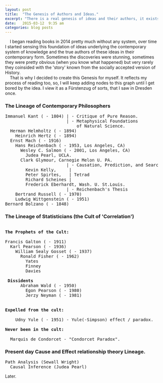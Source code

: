 ```yaml
---
layout: post
title:  "The Genesis of Authors and Ideas."
excerpt: "There is a real genesis of ideas and their authors, it exists. It is well hidden, that is true, but finally you can figure it out yourself (for yourself) in this age of instantly accessible information."
date:   2015-03-12  9:35 am
categories: blog posts
---
```

&nbsp;&nbsp;&nbsp;&nbsp;I began reading books in 2014 pretty much without any system, over time I started sensing this foundation of ideas underlying the contemporary system of knowledge and the true authors of these ideas in their contemporary form. Sometimes the discoveries were stunning, sometimes they were pretty obvious (when you know what happened) but very rarely they coinsided with the 'story' known from the socially accepted version of History.<br>
&nbsp;&nbsp;&nbsp;&nbsp;That is why I decided to create this Genesis for myself. It reflects my process of reading too, so, I will keep adding nodes to this graph until I get bored by the idea. I view it as a Fürstenzug of sorts, that I saw in Dresden once.<br>
### The Lineage of Contemporary Philosophers
<pre>
Immanuel Kant ( - 1804) | - Critique of Pure Reason.
                        | - Metaphysical Foundations
                            of Natural Science.
  Herman Helmholtz ( - 1894)
    Heinrich Hertz ( - 1894)
  Ernst Mach ( - 1916)
    Hans Reichenbach ( - 1953, Los Angeles, CA)
      Wesley C. Salmon ( - 2001, Los Angeles, CA)
        Judea Pearl, UCLA.
      Clark Glymour, Carnegie Melon U. PA.
                        | - Causation, Prediction, and Search
        Kevin Kelly,     |
        Peter Spirtes,   | Tetrad
        Richard Scheines |
        Frederick Eberhardt, Wash. U. St.Louis.
                        | - Reichenbach's Thesis
    Bertrand Russell ( - 1970)
    Ludwig Wittgenstein ( - 1951)
Bernard Bolzano ( - 1848)
</pre>
### The Lineage of Statisticians (the Cult of 'Correlation')
<pre>

<b>The Prophets of the Cult:</b>

Francis Galton ( - 1911)
  Karl Pearson ( - 1936)
    William Sealy Gosset ( - 1937)
      Ronald Fisher ( - 1962)
        Yates
        Finney
        Davies
      
<b> Dissidents</b>    
      Abraham Wald ( - 1950)
        Egon Pearson ( - 1980)
        Jerzy Neyman ( - 1981)  

        
<b>Expelled from the cult:</b>

    Udny Yule ( - 1951) - Yule(-Simpson) effect / paradox.
  
<b>Never been in the cult:</b>

  Marquis de Condorcet - "Condorcet Paradox".
</pre>
### Present day Cause and Effect relationship theory Lineage.
<pre>
Path Analysis (Sewall Wright)
  Causal Inference (Judea Pearl)
</pre>
Later.
